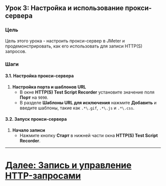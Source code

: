 ## Урок 3: Настройка и использование прокси-сервера

### Цель
Цель этого урока - настроить прокси-сервер в JMeter и продемонстрировать, как его использовать для записи HTTP(S) запросов.

### Шаги

#### 3.1. Настройка прокси-сервера
1. **Настройка порта и шаблонов URL**
   - В окне **HTTP(S) Test Script Recorder** установите значение поля **Порт** на `9090`.
   - В разделе **Шаблоны URL для исключения** нажмите **Добавить** и введите шаблоны, такие как `.*\.gif`, `.*\.js` и `.*\.css`.

#### 3.2. Запуск прокси-сервера
1. **Начало записи**
   - Нажмите кнопку **Старт** в нижней части окна **HTTP(S) Test Script Recorder**.

---

# [Далее: Запись и управление HTTP-запросами](recording-and-managing-http-requests.md)